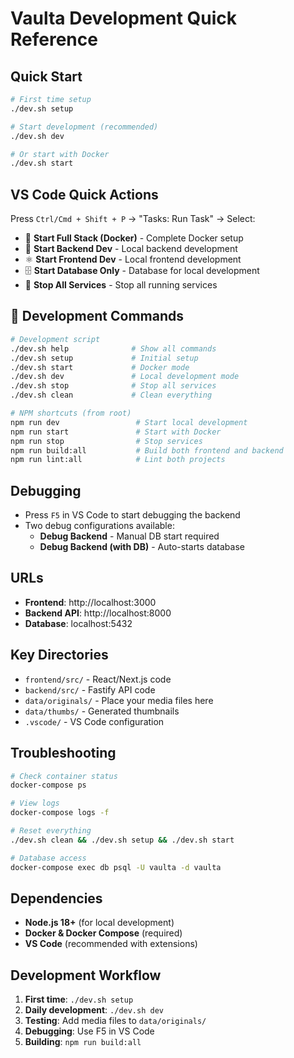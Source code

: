 # Vaulta Development Quick Reference

## Quick Start

```bash
# First time setup
./dev.sh setup

# Start development (recommended)
./dev.sh dev

# Or start with Docker
./dev.sh start
```

## VS Code Quick Actions

Press `Ctrl/Cmd + Shift + P` → "Tasks: Run Task" → Select:

- 🚀 **Start Full Stack (Docker)** - Complete Docker setup
- 🔧 **Start Backend Dev** - Local backend development
- ⚛️ **Start Frontend Dev** - Local frontend development
- 🗄️ **Start Database Only** - Database for local development
- 🛑 **Stop All Services** - Stop all running services

## 🔧 Development Commands

```bash
# Development script
./dev.sh help              # Show all commands
./dev.sh setup             # Initial setup
./dev.sh start             # Docker mode
./dev.sh dev               # Local development mode
./dev.sh stop              # Stop all services
./dev.sh clean             # Clean everything

# NPM shortcuts (from root)
npm run dev                 # Start local development
npm run start               # Start with Docker
npm run stop                # Stop services
npm run build:all           # Build both frontend and backend
npm run lint:all            # Lint both projects
```

## Debugging

- Press `F5` in VS Code to start debugging the backend
- Two debug configurations available:
  - **Debug Backend** - Manual DB start required
  - **Debug Backend (with DB)** - Auto-starts database

## URLs

- **Frontend**: http://localhost:3000
- **Backend API**: http://localhost:8000
- **Database**: localhost:5432

## Key Directories

- `frontend/src/` - React/Next.js code
- `backend/src/` - Fastify API code
- `data/originals/` - Place your media files here
- `data/thumbs/` - Generated thumbnails
- `.vscode/` - VS Code configuration

## Troubleshooting

```bash
# Check container status
docker-compose ps

# View logs
docker-compose logs -f

# Reset everything
./dev.sh clean && ./dev.sh setup && ./dev.sh start

# Database access
docker-compose exec db psql -U vaulta -d vaulta
```

## Dependencies

- **Node.js 18+** (for local development)
- **Docker & Docker Compose** (required)
- **VS Code** (recommended with extensions)

## Development Workflow

1. **First time**: `./dev.sh setup`
2. **Daily development**: `./dev.sh dev`
3. **Testing**: Add media files to `data/originals/`
4. **Debugging**: Use F5 in VS Code
5. **Building**: `npm run build:all`
